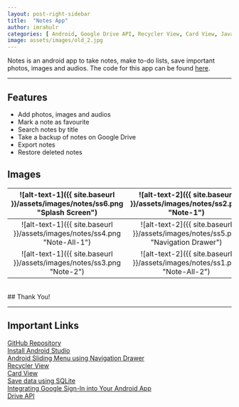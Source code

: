 ```yaml
---
layout: post-right-sidebar
title:  "Notes App"
author: imrahulr
categories: [ Android, Google Drive API, Recycler View, Card View, Java ]
image: assets/images/old_2.jpg
---
```


Notes is an android app to take notes, make to-do lists, save important photos, images and audios. The code for this app can be found <a href="https://github.com/imrahulr/Notes">here</a>.

---

## Features

- Add photos, images and audios
- Mark a note as favourite
- Search notes by title
- Take a backup of notes on Google Drive
- Export notes
- Restore deleted notes

## Images 

| ![alt-text-1]({{ site.baseurl }}/assets/images/notes/ss6.png "Splash Screen")  | ![alt-text-2]({{ site.baseurl }}/assets/images/notes/ss2.png "Note-1") |
|:----:|:----:|
| ![alt-text-1]({{ site.baseurl }}/assets/images/notes/ss4.png "Note-All-1") | ![alt-text-2]({{ site.baseurl }}/assets/images/notes/ss5.png "Navigation Drawer") |
| ![alt-text-1]({{ site.baseurl }}/assets/images/notes/ss3.png "Note-2") | ![alt-text-2]({{ site.baseurl }}/assets/images/notes/ss1.png "Note-All-2") |

<br>
## Thank You!

---

## Important Links

<a href="https://github.com/imrahulr/Notes">GitHub Repository</a><br>
<a href="https://developer.android.com/studio/install">Install Android Studio</a><br>
<a href="https://www.androidhive.info/2013/11/android-sliding-menu-using-navigation-drawer/">Android Sliding Menu using Navigation Drawer</a><br>
<a href="https://developer.android.com/guide/topics/ui/layout/recyclerview">Recycler View</a><br>
<a href="https://developer.android.com/guide/topics/ui/layout/cardview">Card View</a><br>
<a href="https://developer.android.com/training/data-storage/sqlite">Save data using SQLite</a><br>
<a href="https://developers.google.com/identity/sign-in/android/start-integrating">Integrating Google Sign-In into Your Android App</a><br>
<a href="https://developers.google.com/drive/android/get-started">Drive API</a>
